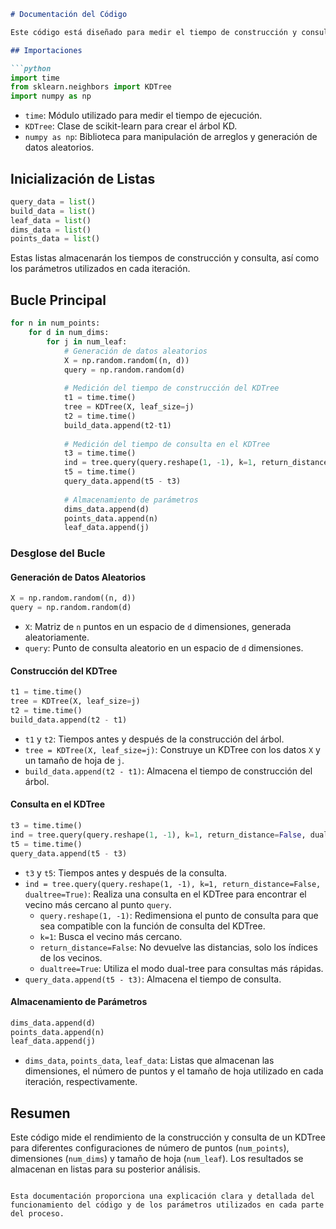 ```markdown
# Documentación del Código

Este código está diseñado para medir el tiempo de construcción y consulta de un KDTree utilizando el módulo `sklearn.neighbors` de scikit-learn. El KDTree es una estructura de datos eficiente para realizar consultas de vecinos más cercanos en espacios multidimensionales.

## Importaciones

```python
import time 
from sklearn.neighbors import KDTree
import numpy as np
```

- `time`: Módulo utilizado para medir el tiempo de ejecución.
- `KDTree`: Clase de scikit-learn para crear el árbol KD.
- `numpy as np`: Biblioteca para manipulación de arreglos y generación de datos aleatorios.

## Inicialización de Listas

```python
query_data = list()
build_data = list()
leaf_data = list()
dims_data = list()
points_data = list()
```

Estas listas almacenarán los tiempos de construcción y consulta, así como los parámetros utilizados en cada iteración.

## Bucle Principal

```python
for n in num_points:
    for d in num_dims:
        for j in num_leaf:
            # Generación de datos aleatorios
            X = np.random.random((n, d))
            query = np.random.random(d)
            
            # Medición del tiempo de construcción del KDTree
            t1 = time.time()
            tree = KDTree(X, leaf_size=j)
            t2 = time.time()
            build_data.append(t2-t1)
            
            # Medición del tiempo de consulta en el KDTree
            t3 = time.time()
            ind = tree.query(query.reshape(1, -1), k=1, return_distance=False, dualtree=True)
            t5 = time.time()
            query_data.append(t5 - t3)
            
            # Almacenamiento de parámetros
            dims_data.append(d)
            points_data.append(n)
            leaf_data.append(j)
```

### Desglose del Bucle

#### Generación de Datos Aleatorios

```python
X = np.random.random((n, d))
query = np.random.random(d)
```

- `X`: Matriz de `n` puntos en un espacio de `d` dimensiones, generada aleatoriamente.
- `query`: Punto de consulta aleatorio en un espacio de `d` dimensiones.

#### Construcción del KDTree

```python
t1 = time.time()
tree = KDTree(X, leaf_size=j)
t2 = time.time()
build_data.append(t2 - t1)
```

- `t1` y `t2`: Tiempos antes y después de la construcción del árbol.
- `tree = KDTree(X, leaf_size=j)`: Construye un KDTree con los datos `X` y un tamaño de hoja de `j`.
- `build_data.append(t2 - t1)`: Almacena el tiempo de construcción del árbol.

#### Consulta en el KDTree

```python
t3 = time.time()
ind = tree.query(query.reshape(1, -1), k=1, return_distance=False, dualtree=True)
t5 = time.time()
query_data.append(t5 - t3)
```

- `t3` y `t5`: Tiempos antes y después de la consulta.
- `ind = tree.query(query.reshape(1, -1), k=1, return_distance=False, dualtree=True)`: Realiza una consulta en el KDTree para encontrar el vecino más cercano al punto `query`. 
  - `query.reshape(1, -1)`: Redimensiona el punto de consulta para que sea compatible con la función de consulta del KDTree.
  - `k=1`: Busca el vecino más cercano.
  - `return_distance=False`: No devuelve las distancias, solo los índices de los vecinos.
  - `dualtree=True`: Utiliza el modo dual-tree para consultas más rápidas.
- `query_data.append(t5 - t3)`: Almacena el tiempo de consulta.

#### Almacenamiento de Parámetros

```python
dims_data.append(d)
points_data.append(n)
leaf_data.append(j)
```

- `dims_data`, `points_data`, `leaf_data`: Listas que almacenan las dimensiones, el número de puntos y el tamaño de hoja utilizado en cada iteración, respectivamente.

## Resumen

Este código mide el rendimiento de la construcción y consulta de un KDTree para diferentes configuraciones de número de puntos (`num_points`), dimensiones (`num_dims`) y tamaño de hoja (`num_leaf`). Los resultados se almacenan en listas para su posterior análisis.
```

Esta documentación proporciona una explicación clara y detallada del funcionamiento del código y de los parámetros utilizados en cada parte del proceso.
